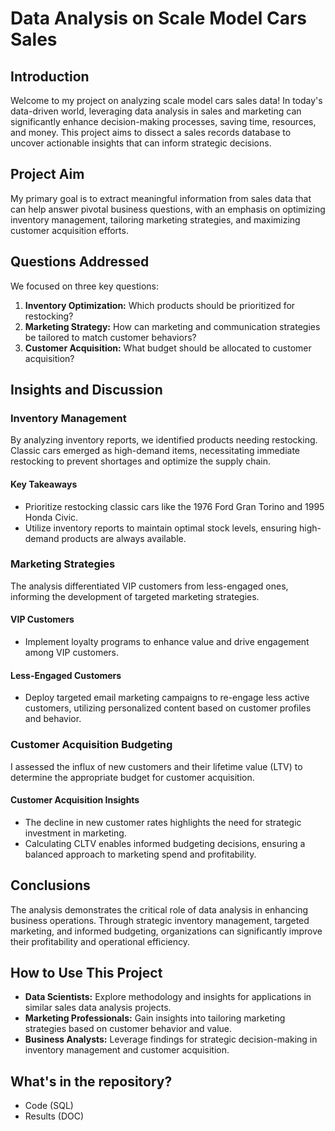# Data Analysis on Scale Model Cars Sales

## Introduction

Welcome to my project on analyzing scale model cars sales data! In today's data-driven world, leveraging data analysis in sales and marketing can significantly enhance decision-making processes, saving time, resources, and money. This project aims to dissect a sales records database to uncover actionable insights that can inform strategic decisions.

## Project Aim

My primary goal is to extract meaningful information from sales data that can help answer pivotal business questions, with an emphasis on optimizing inventory management, tailoring marketing strategies, and maximizing customer acquisition efforts.

## Questions Addressed

We focused on three key questions:
1. **Inventory Optimization:** Which products should be prioritized for restocking?
2. **Marketing Strategy:** How can marketing and communication strategies be tailored to match customer behaviors?
3. **Customer Acquisition:** What budget should be allocated to customer acquisition?

## Insights and Discussion

### Inventory Management

By analyzing inventory reports, we identified products needing restocking. Classic cars emerged as high-demand items, necessitating immediate restocking to prevent shortages and optimize the supply chain.

#### Key Takeaways
- Prioritize restocking classic cars like the 1976 Ford Gran Torino and 1995 Honda Civic.
- Utilize inventory reports to maintain optimal stock levels, ensuring high-demand products are always available.

### Marketing Strategies

The analysis differentiated VIP customers from less-engaged ones, informing the development of targeted marketing strategies.

#### VIP Customers
- Implement loyalty programs to enhance value and drive engagement among VIP customers.

#### Less-Engaged Customers
- Deploy targeted email marketing campaigns to re-engage less active customers, utilizing personalized content based on customer profiles and behavior.

### Customer Acquisition Budgeting

I assessed the influx of new customers and their lifetime value (LTV) to determine the appropriate budget for customer acquisition.

#### Customer Acquisition Insights
- The decline in new customer rates highlights the need for strategic investment in marketing.
- Calculating CLTV enables informed budgeting decisions, ensuring a balanced approach to marketing spend and profitability.

## Conclusions

The analysis demonstrates the critical role of data analysis in enhancing business operations. Through strategic inventory management, targeted marketing, and informed budgeting, organizations can significantly improve their profitability and operational efficiency.

## How to Use This Project

- **Data Scientists:** Explore methodology and insights for applications in similar sales data analysis projects.
- **Marketing Professionals:** Gain insights into tailoring marketing strategies based on customer behavior and value.
- **Business Analysts:** Leverage findings for strategic decision-making in inventory management and customer acquisition.

## What's in the repository?

- Code (SQL)
- Results (DOC)
